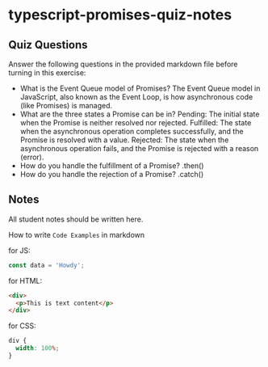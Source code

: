 # typescript-promises-quiz-notes

## Quiz Questions

Answer the following questions in the provided markdown file before turning in this exercise:

- What is the Event Queue model of Promises?
  The Event Queue model in JavaScript, also known as the Event Loop, is how asynchronous code (like Promises) is managed.
- What are the three states a Promise can be in?
  Pending: The initial state when the Promise is neither resolved nor rejected.
  Fulfilled: The state when the asynchronous operation completes successfully, and the Promise is resolved with a value.
  Rejected: The state when the asynchronous operation fails, and the Promise is rejected with a reason (error).
- How do you handle the fulfillment of a Promise?
  .then()
- How do you handle the rejection of a Promise?
  .catch()

## Notes

All student notes should be written here.

How to write `Code Examples` in markdown

for JS:

```javascript
const data = 'Howdy';
```

for HTML:

```html
<div>
  <p>This is text content</p>
</div>
```

for CSS:

```css
div {
  width: 100%;
}
```
